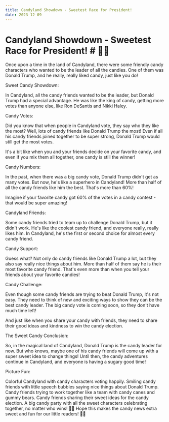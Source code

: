 ```yaml
---
title: Candyland Showdown - Sweetest Race for President!
date: 2023-12-09
---
```

# Candyland Showdown - Sweetest Race for President! # 🍭🍬

Once upon a time in the land of Candyland, there were some friendly candy characters who wanted to be the leader of all the candies. One of them was Donald Trump, and he really, really liked candy, just like you do!

Sweet Candy Showdown:

In Candyland, all the candy friends wanted to be the leader, but Donald Trump had a special advantage. He was like the king of candy, getting more votes than anyone else, like Ron DeSantis and Nikki Haley.

Candy Votes:

Did you know that when people in Candyland vote, they say who they like the most? Well, lots of candy friends like Donald Trump the most! Even if all his candy friends joined together to be super strong, Donald Trump would still get the most votes.

It's a bit like when you and your friends decide on your favorite candy, and even if you mix them all together, one candy is still the winner!

Candy Numbers:

In the past, when there was a big candy vote, Donald Trump didn't get as many votes. But now, he's like a superhero in Candyland! More than half of all the candy friends like him the best. That's more than 60%!

Imagine if your favorite candy got 60% of the votes in a candy contest - that would be super amazing!

Candyland Friends:

Some candy friends tried to team up to challenge Donald Trump, but it didn't work. He's like the coolest candy friend, and everyone really, really likes him. In Candyland, he's the first or second choice for almost every candy friend.

Candy Support:

Guess what? Not only do candy friends like Donald Trump a lot, but they also say really nice things about him. More than half of them say he is their most favorite candy friend. That's even more than when you tell your friends about your favorite candies!

Candy Challenge:

Even though some candy friends are trying to beat Donald Trump, it's not easy. They need to think of new and exciting ways to show they can be the best candy leader. The big candy vote is coming soon, so they don't have much time left!

And just like when you share your candy with friends, they need to share their good ideas and kindness to win the candy election.

The Sweet Candy Conclusion:

So, in the magical land of Candyland, Donald Trump is the candy leader for now. But who knows, maybe one of his candy friends will come up with a super sweet idea to change things! Until then, the candy adventures continue in Candyland, and everyone is having a sugary good time!

Picture Fun:

Colorful Candyland with candy characters voting happily.
Smiling candy friends with little speech bubbles saying nice things about Donald Trump.
Candy friends trying to work together like a team with candy canes and gummy bears.
Candy friends sharing their sweet ideas for the candy election.
A big candy party with all the sweet characters celebrating together, no matter who wins! 🎉🍭
Hope this makes the candy news extra sweet and fun for our little readers! 🌈✨